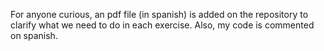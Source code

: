 For anyone curious, an pdf file (in spanish) is added on the repository to clarify what we need to do in each exercise. Also, my code is commented on spanish.  
